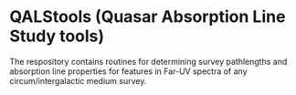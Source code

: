 # QALStools (Quasar Absorption Line Study tools)
The respository contains routines for determining survey pathlengths and absorption line properties for features in Far-UV spectra of any circum/intergalactic medium survey.

